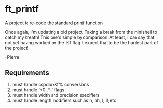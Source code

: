 # ft_printf
A project to re-code the standard printf function

Once again, I'm updating a old project. Taking a break from the minishell to catch my breath! This one's simple by comparison. At least, I can say that not yet having worked on the %f flag. I expect that to be the hardest part of the project!

-Pierre


## Requirements
1) must handle cspdiuxXf% conversions 
2) must handle '+0 .*-' flags
3) must handle width and precision specifiers
4) must handle length modifiers such as h, hh, l, ll, etc
